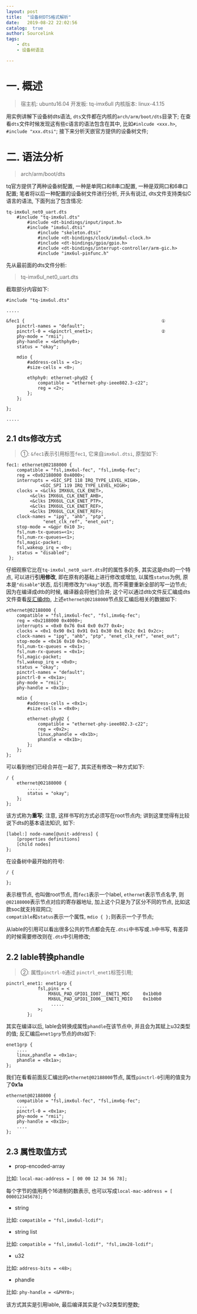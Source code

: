```yaml
---
layout: post
title:  "设备树DTS格式解析"
date:   2019-08-22 22:02:56
catalog:  true
author: Sourcelink
tags:
    - dts
    - 设备树语法

---
```





# 一. 概述


> 宿主机: ubuntu16.04
> 开发板: tq-imx6ull
> 内核版本: linux-4.1.15

用实例讲解下设备树dts语法, `dts`文件都在内核的`arch/arm/boot/dts`目录下; 在查看`dts`文件时候发现这有些c语言的语法包含在其中, 比如`#inlcude <xxx.h>`, `#include "xxx.dtsi"`; 接下来分析天嵌官方提供的设备树文件; 



# 二. 语法分析


> arch/arm/boot/dts

tq官方提供了两种设备树配置, 一种是单网口和8串口配置, 一种是双网口和6串口配置;  笔者将以后一种配置的设备树文件进行分析, 开头有说过, dts文件支持类似C语言的语法, 下面列出了包含情况:  

```
tq-imx6ul_net0_uart.dts
    #include "tq-imx6ul.dts"
        #include <dt-bindings/input/input.h>
        #include "imx6ul.dtsi"
            #include "skeleton.dtsi"
            #include <dt-bindings/clock/imx6ul-clock.h>
            #include <dt-bindings/gpio/gpio.h>
            #include <dt-bindings/interrupt-controller/arm-gic.h>
            #include "imx6ul-pinfunc.h"
```

先从最前面的dts文件分析:  

> tq-imx6ul_net0_uart.dts

截取部分内容如下:  

```
#include "tq-imx6ul.dts"

.....

&fec1 {                                                    ①
	pinctrl-names = "default";                             
	pinctrl-0 = <&pinctrl_enet1>;                          ②
	phy-mode = "rmii";
	phy-handle = <&ethphy0>;
	status = "okay";

	mdio {                                                 
		#address-cells = <1>;
		#size-cells = <0>;

		ethphy0: ethernet-phy@2 {
			compatible = "ethernet-phy-ieee802.3-c22";
			reg = <2>;
		};
	};

};

.....

```

## 2.1 dts修改方式

> ①: `&fec1`表示引用标签`fec1`, 它来自`imx6ul.dtsi`, 原型如下: 


```
fec1: ethernet@02188000 {
	compatible = "fsl,imx6ul-fec", "fsl,imx6q-fec";
	reg = <0x02188000 0x4000>;
	interrupts = <GIC_SPI 118 IRQ_TYPE_LEVEL_HIGH>,
		     <GIC_SPI 119 IRQ_TYPE_LEVEL_HIGH>;
	clocks = <&clks IMX6UL_CLK_ENET>,
		 <&clks IMX6UL_CLK_ENET_AHB>,
		 <&clks IMX6UL_CLK_ENET_PTP>,
		 <&clks IMX6UL_CLK_ENET_REF>,
		 <&clks IMX6UL_CLK_ENET_REF>;
	clock-names = "ipg", "ahb", "ptp",
		      "enet_clk_ref", "enet_out";
	stop-mode = <&gpr 0x10 3>;
	fsl,num-tx-queues=<1>;
	fsl,num-rx-queues=<1>;
	fsl,magic-packet;
	fsl,wakeup_irq = <0>;
	status = "disabled";
 };
```

仔细观察它比在`tq-imx6ul_net0_uart.dts`时的属性多的多, 其实这是dts的一个特点, 可以进行**引用修改**, 即在原有的基础上进行修改或增加, 以属性`status`为例, 原本是`"disable"`状态, 后引用修改为`"okay"`状态, 而不需要重新全部的写一边节点; 因为在编译成dtb的时候, 编译器会将他们合并; 这个可以通过dtb文件反汇编成dts文件查看[反汇编dtb](https://sourcelink.top/2019/08/22/dts-compare/), 上述`ethernet@02188000`节点反汇编后相关的数据如下:  


```
ethernet@02188000 {
	compatible = "fsl,imx6ul-fec", "fsl,imx6q-fec";
	reg = <0x2188000 0x4000>;
	interrupts = <0x0 0x76 0x4 0x0 0x77 0x4>;
	clocks = <0x1 0x90 0x1 0x91 0x1 0x30 0x1 0x2c 0x1 0x2c>;
	clock-names = "ipg", "ahb", "ptp", "enet_clk_ref", "enet_out";
	stop-mode = <0x16 0x10 0x3>;
	fsl,num-tx-queues = <0x1>;
	fsl,num-rx-queues = <0x1>;
	fsl,magic-packet;
	fsl,wakeup_irq = <0x0>;
	status = "okay";
	pinctrl-names = "default";
	pinctrl-0 = <0x1a>;
	phy-mode = "rmii";
	phy-handle = <0x1b>;

	mdio {
		#address-cells = <0x1>;
		#size-cells = <0x0>;

		ethernet-phy@2 {
			compatible = "ethernet-phy-ieee802.3-c22";
			reg = <0x2>;
			linux,phandle = <0x1b>;
			phandle = <0x1b>;
		};
	};
};
```

可以看到他们已经合并在一起了, 其实还有修改一种方式如下:  

```
/ {
    ethernet@02188000 {
	    ......
	    status = "okay";
    };
};
```

该方式称为**重写**; 注意, 这样书写的方式必须写在root节点内; 讲到这里觉得有比较说下dts的基本语法知识, 如下:  

```
[label:] node-name[@unit-address] {
    [properties definitions]
    [child nodes]
};
```

在设备树中最开始的符号:  

```
/ {

};
```

表示根节点, 也叫做root节点, 而`fec1`表示一个label, `ethernet`表示节点名字, 则`@02188000`表示节点对应的寄存器地址, 加上这个只是为了区分不同的节点, 比如这款soc就支持双网口;  
`compatible`和`status`表示一个属性, `mdio { };`则表示一个子节点;  

从lable的引用可以看出很多公共的节点都会先在`.dtsi`中书写或`.h`中书写, 有差异的时候需要修改则在`.dts`中引用修改;


## 2.2 lable转换phandle

> ②: 属性`pinctrl-0`通过 `pinctrl_enet1`标签引用;

```
pinctrl_enet1: enet1grp {
			fsl,pins = <
				MX6UL_PAD_GPIO1_IO07__ENET1_MDC		0x1b0b0
				MX6UL_PAD_GPIO1_IO06__ENET1_MDIO	0x1b0b0
                 .....
			>;
		};
```

其实在编译以后, lable会转换成属性`phandle`在该节点中, 并且会为其赋上u32类型的值; 反汇编后`enet1grp`节点的dts如下:


```
enet1grp {
    ....
	linux,phandle = <0x1a>;
	phandle = <0x1a>;
};
```

我们在看看前面反汇编出的`ethernet@02188000`节点, 属性`pinctrl-0`引用的值变为了**0x1a**

```
ethernet@02188000 {
	compatible = "fsl,imx6ul-fec", "fsl,imx6q-fec";
    ....
	pinctrl-0 = <0x1a>;
	phy-mode = "rmii";
	phy-handle = <0x1b>;
    ....
};
```



## 2.3 属性取值方式


- prop-encoded-array

比如: `local-mac-address = [ 00 00 12 34 56 78];`

每个字节的值用两个16进制的数表示, 也可以写成`local-mac-address = [ 000012345678];`

- string

比如: `compatible = "fsl,imx6ul-lcdif";`

- string list

比如: `compatible = "fsl,imx6ul-lcdif", "fsl,imx28-lcdif";`

- u32

比如: `address-bits = <48>;`

- phandle

比如: `phy-handle = <&PHY0>;`

该方式其实是引用lable, 最后编译其实是个u32类型的整数;  

